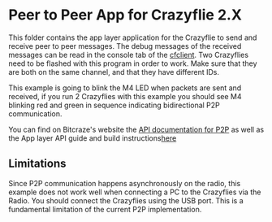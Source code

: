 # Peer to Peer App for Crazyflie 2.X

This folder contains the app layer application for the Crazyflie to send and receive peer to peer messages. The debug messages of the received messages can be read in the console tab of the [cfclient](https://github.com/bitcraze/crazyflie-clients-python). Two Crazyflies need to be flashed with this program in order to work. Make sure that they are both on the same channel, and that they have different IDs.

This example is going to blink the M4 LED when packets are sent and received, if you run 2 Crazyflies with this example you should see M4 blinking red and green in sequence indicating bidirectional P2P communication.

You can find on Bitcraze's website the [API documentation for P2P](https://www.bitcraze.io/documentation/repository/crazyflie-firmware/master/functional-areas/p2p_api/) as well as the App layer API guide and build instructions[here](https://www.bitcraze.io/documentation/repository/crazyflie-firmware/master/userguides/app_layer/)
## Limitations

Since P2P communication happens asynchronously on the radio, this example does not work well when connecting a PC to the Crazyflies via the Radio. You should connect the Crazyflies using the USB port. This is a fundamental limitation of the current P2P implementation.
